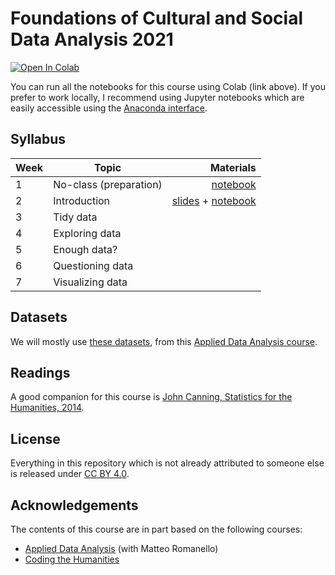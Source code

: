# Foundations of Cultural and Social Data Analysis 2021

[![Open In Colab](https://colab.research.google.com/assets/colab-badge.svg)](http://colab.research.google.com/github/Giovanni1085/UvA_CSDA_2021/)

You can run all the notebooks for this course using Colab (link above). If you prefer to work locally, I recommend using Jupyter notebooks which are easily accessible using the [Anaconda interface](https://www.anaconda.com/products/individual). 

## Syllabus

| Week         | Topic           | Materials  |
| ------------- |-------------| -----:|
| 1      | No-class (preparation) | <a href='0_HelloWorld.ipynb'>notebook</a> |
| 2      | Introduction | <a href='https://docs.google.com/presentation/d/1L94iFr8Kx1893mkrCW21V63Jq_k4pT0oCHV5IqpPHDo/edit?usp=sharing'>slides</a> + <a href='1_Python_crash_course.ipynb'>notebook</a> |
| 3      | Tidy data |  |
| 4      | Exploring data |  |
| 5      | Enough data? |  |
| 6      | Questioning data  |  |
| 7      | Visualizing data  |  |

## Datasets

We will mostly use [these datasets](https://github.com/mromanello/ADA-DHOxSS/tree/master/data), from this [Applied Data Analysis course](https://github.com/mromanello/ADA-DHOxSS).

## Readings

A good companion for this course is [John Canning, Statistics for the Humanities, 2014](http://statisticsforhumanities.net/book/).

## License

Everything in this repository which is not already attributed to someone else is released under [CC BY 4.0](https://creativecommons.org/licenses/by/4.0/). 

## Acknowledgements

The contents of this course are in part based on the following courses:
* [Applied Data Analysis](https://github.com/mromanello/ADA-DHOxSS) (with Matteo Romanello)
* [Coding the Humanities](https://github.com/Giovanni1085/UvA_CDH_2020)